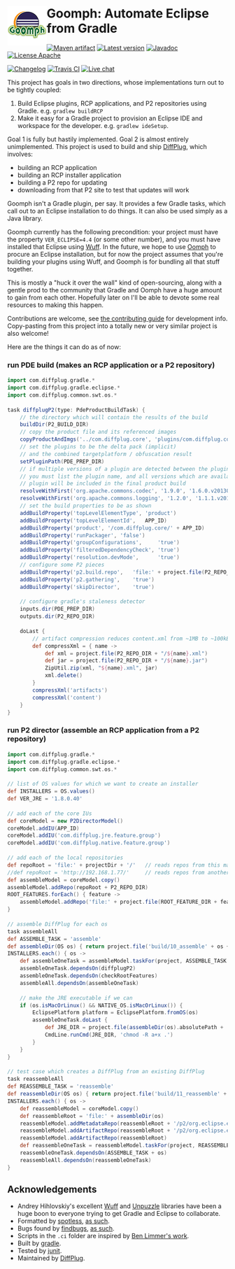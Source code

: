 # <img align="left" src="images/goomph_logo.png"> Goomph: Automate Eclipse from Gradle

<!---freshmark shields
output = [
	link(shield('Maven artifact', 'mavenCentral', '{{group}}:{{name}}', 'blue'), 'https://bintray.com/{{org}}/opensource/{{name}}/view'),
	link(shield('Latest version', 'latest', '{{stable}}', 'blue'), 'https://github.com/{{org}}/{{name}}/releases/latest'),
	link(shield('Javadoc', 'javadoc', 'OK', 'blue'), 'https://{{org}}.github.io/{{name}}/javadoc/{{stable}}/'),
	link(shield('License Apache', 'license', 'Apache', 'blue'), 'https://tldrlegal.com/license/apache-license-2.0-(apache-2.0)'),
	'',
	link(shield('Changelog', 'changelog', '{{version}}', 'brightgreen'), 'CHANGES.md'),
	link(image('Travis CI', 'https://travis-ci.org/{{org}}/{{name}}.svg?branch=master'), 'https://travis-ci.org/{{org}}/{{name}}'),
	link(shield('Live chat', 'gitter', 'live chat', 'brightgreen'), 'https://gitter.im/{{org}}/{{name}}')
	].join('\n');
-->
[![Maven artifact](https://img.shields.io/badge/mavenCentral-com.diffplug.gradle%3Agoomph-blue.svg)](https://bintray.com/diffplug/opensource/goomph/view)
[![Latest version](https://img.shields.io/badge/latest-1.0.1-blue.svg)](https://github.com/diffplug/goomph/releases/latest)
[![Javadoc](https://img.shields.io/badge/javadoc-OK-blue.svg)](https://diffplug.github.io/goomph/javadoc/1.0.1/)
[![License Apache](https://img.shields.io/badge/license-Apache-blue.svg)](https://tldrlegal.com/license/apache-license-2.0-(apache-2.0))

[![Changelog](https://img.shields.io/badge/changelog-1.1.0--SNAPSHOT-brightgreen.svg)](CHANGES.md)
[![Travis CI](https://travis-ci.org/diffplug/goomph.svg?branch=master)](https://travis-ci.org/diffplug/goomph)
[![Live chat](https://img.shields.io/badge/gitter-live_chat-brightgreen.svg)](https://gitter.im/diffplug/goomph)
<!---freshmark /shields -->

<!---freshmark javadoc
output = prefixDelimiterReplace(input, 'https://{{org}}.github.io/{{name}}/javadoc/', '/', stable);
-->

This project has goals in two directions, whose implementations turn out to be tightly coupled:

1. Build Eclipse plugins, RCP applications, and P2 repositories using Gradle.  e.g. `gradlew buildRCP`
2. Make it easy for a Gradle project to provision an Eclipse IDE and workspace for the developer.  e.g. `gradlew ideSetup`.

Goal 1 is fully but hastily implemented.  Goal 2 is almost entirely unimplemented.  This project is used to build and ship [DiffPlug](http://www.diffplug.com/), which involves:

- building an RCP application
- building an RCP installer application
- building a P2 repo for updating
- downloading from that P2 site to test that updates will work

Goomph isn't a Gradle plugin, per say.  It provides a few Gradle tasks, which call out to an Eclipse installation to do things.  It can also be used simply as a Java library.

Goomph currently has the following precondition: your project must have the property `VER_ECLIPSE=4.4` (or some other number), and you must have installed that Eclipse using [Wuff](https://github.com/akhikhl/wuff).  In the future, we hope to use [Oomph](http://help.eclipse.org/mars/index.jsp?topic=%2Forg.eclipse.oomph.targlets.doc%2Fjavadoc%2Findex.html&help-doc.html) to procure an Eclipse installation, but for now the project assumes that you're building your plugins using Wuff, and Goomph is for bundling all that stuff together.

This is mostly a "huck it over the wall" kind of open-sourcing, along with a gentle prod to the community that Gradle and Oomph have a huge amount to gain from each other.  Hopefully later on I'll be able to devote some real resources to making this happen.

Contributions are welcome, see [the contributing guide](CONTRIBUTING.md) for development info.  Copy-pasting from this project into a totally new or very similar project is also welcome!

Here are the things it can do as of now:

### run PDE build (makes an RCP application or a P2 repository)

```groovy
import com.diffplug.gradle.*
import com.diffplug.gradle.eclipse.*
import com.diffplug.common.swt.os.*

task diffplugP2(type: PdeProductBuildTask) {
	// the directory which will contain the results of the build
	buildDir(P2_BUILD_DIR)
	// copy the product file and its referenced images
	copyProductAndImgs('../com.diffplug.core', 'plugins/com.diffplug.core')
	// set the plugins to be the delta pack (implicit)
	// and the combined targetplatform / obfuscation result
	setPluginPath(PDE_PREP_DIR)
	// if multiple versions of a plugin are detected between the pluginPath / targetplatform,
	// you must list the plugin name, and all versions which are available.  only the first
	// plugin will be included in the final product build
	resolveWithFirst('org.apache.commons.codec', '1.9.0', '1.6.0.v201305230611')
	resolveWithFirst('org.apache.commons.logging', '1.2.0', '1.1.1.v201101211721')
	// set the build properties to be as shown
	addBuildProperty('topLevelElementType',	'product')
	addBuildProperty('topLevelElementId',	APP_ID)
	addBuildProperty('product', '/com.diffplug.core/' + APP_ID)
	addBuildProperty('runPackager', 'false')
	addBuildProperty('groupConfigurations',		'true')
	addBuildProperty('filteredDependencyCheck',	'true')
	addBuildProperty('resolution.devMode',		'true')
	// configure some P2 pieces
	addBuildProperty('p2.build.repo',	'file:' + project.file(P2_REPO_DIR).absolutePath)
	addBuildProperty('p2.gathering',	'true')
	addBuildProperty('skipDirector',	'true')

	// configure gradle's staleness detector
	inputs.dir(PDE_PREP_DIR)
	outputs.dir(P2_REPO_DIR)

	doLast {
		// artifact compression reduces content.xml from ~1MB to ~100kB
		def compressXml = { name ->
			def xml = project.file(P2_REPO_DIR + "/${name}.xml")
			def jar = project.file(P2_REPO_DIR + "/${name}.jar")
			ZipUtil.zip(xml, "${name}.xml", jar)
			xml.delete()
		}
		compressXml('artifacts')
		compressXml('content')
	}
}

```

### run P2 director (assemble an RCP application from a P2 repository)

```groovy
import com.diffplug.gradle.*
import com.diffplug.gradle.eclipse.*
import com.diffplug.common.swt.os.*

// list of OS values for which we want to create an installer
def INSTALLERS = OS.values()
def VER_JRE = '1.8.0.40'

// add each of the core IUs
def coreModel = new P2DirectorModel()
coreModel.addIU(APP_ID)
coreModel.addIU('com.diffplug.jre.feature.group')
coreModel.addIU('com.diffplug.native.feature.group')

// add each of the local repositories
def repoRoot = 'file:' + projectDir + '/'	// reads repos from this machine
//def repoRoot = 'http://192.168.1.77/'		// reads repos from another machine running hostFiles()
def assembleModel = coreModel.copy()
assembleModel.addRepo(repoRoot + P2_REPO_DIR)
ROOT_FEATURES.forEach() { feature ->
	assembleModel.addRepo('file:' + project.file(ROOT_FEATURE_DIR + feature))
}

// assemble DiffPlug for each os
task assembleAll
def ASSEMBLE_TASK = 'assemble'
def assembleDir(OS os) { return project.file('build/10_assemble' + os + (os.isMac() ? ".app" : "")) }
INSTALLERS.each() { os ->
	def assembleOneTask = assembleModel.taskFor(project, ASSEMBLE_TASK + os, os, assembleDir(os))
	assembleOneTask.dependsOn(diffplugP2)
	assembleOneTask.dependsOn(checkRootFeatures)
	assembleAll.dependsOn(assembleOneTask)

	// make the JRE executable if we can
	if (os.isMacOrLinux() && NATIVE_OS.isMacOrLinux()) {
		EclipsePlatform platform = EclipsePlatform.fromOS(os)
		assembleOneTask.doLast {
			def JRE_DIR = project.file(assembleDir(os).absolutePath + '/features/com.diffplug.jre.' + platform + '_' + VER_JRE + '/jre')
			CmdLine.runCmd(JRE_DIR, 'chmod -R a+x .')
		}
	}
}

// test case which creates a DiffPlug from an existing DiffPlug
task reassembleAll
def REASSEMBLE_TASK = 'reassemble'
def reassembleDir(OS os) { return project.file('build/11_reassemble' + os + (os.isMac() ? ".app" : "")) }
INSTALLERS.each() { os ->
	def reassembleModel = coreModel.copy()
	def reassembleRoot = 'file:' + assembleDir(os)
	reassembleModel.addMetadataRepo(reassembleRoot + '/p2/org.eclipse.equinox.p2.engine/profileRegistry/ProfileDiffPlugP2.profile')
	reassembleModel.addArtifactRepo(reassembleRoot + '/p2/org.eclipse.equinox.p2.core/cache')
	reassembleModel.addArtifactRepo(reassembleRoot)
	def reassembleOneTask = reassembleModel.taskFor(project, REASSEMBLE_TASK + os, os, reassembleDir(os))
	reassembleOneTask.dependsOn(ASSEMBLE_TASK + os)
	reassembleAll.dependsOn(reassembleOneTask)
}

```

<!---freshmark /javadoc -->

## Acknowledgements

* Andrey Hihlovskiy's excellent [Wuff](https://github.com/akhikhl/wuff) and [Unpuzzle](https://github.com/akhikhl/unpuzzle) libraries have been a huge boon to everyone trying to get Gradle and Eclipse to collaborate.
* Formatted by [spotless](https://github.com/diffplug/spotless), [as such](https://github.com/diffplug/durian/blob/v2.0/build.gradle?ts=4#L70-L90).
* Bugs found by [findbugs](http://findbugs.sourceforge.net/), [as such](https://github.com/diffplug/durian/blob/v2.0/build.gradle?ts=4#L92-L116).
* Scripts in the `.ci` folder are inspired by [Ben Limmer's work](http://benlimmer.com/2013/12/26/automatically-publish-javadoc-to-gh-pages-with-travis-ci/).
* Built by [gradle](http://gradle.org/).
* Tested by [junit](http://junit.org/).
* Maintained by [DiffPlug](http://www.diffplug.com/).
